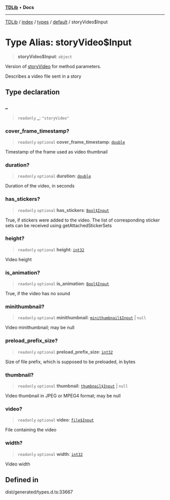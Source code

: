 [**TDLib**](../../../../../../README.md) • **Docs**

***

[TDLib](../../../../../../modules.md) / [index](../../../../../README.md) / [types](../../../README.md) / [default](../README.md) / storyVideo$Input

# Type Alias: storyVideo$Input

> **storyVideo$Input**: `object`

Version of [storyVideo](storyVideo.md) for method parameters.

Describes a video file sent in a story

## Type declaration

### \_

> `readonly` **\_**: `"storyVideo"`

### cover\_frame\_timestamp?

> `readonly` `optional` **cover\_frame\_timestamp**: [`double`](double.md)

Timestamp of the frame used as video thumbnail

### duration?

> `readonly` `optional` **duration**: [`double`](double.md)

Duration of the video, in seconds

### has\_stickers?

> `readonly` `optional` **has\_stickers**: [`Bool$Input`](Bool$Input.md)

True, if stickers were added to the video. The list of corresponding sticker sets can be received using getAttachedStickerSets

### height?

> `readonly` `optional` **height**: [`int32`](int32.md)

Video height

### is\_animation?

> `readonly` `optional` **is\_animation**: [`Bool$Input`](Bool$Input.md)

True, if the video has no sound

### minithumbnail?

> `readonly` `optional` **minithumbnail**: [`minithumbnail$Input`](minithumbnail$Input.md) \| `null`

Video minithumbnail; may be null

### preload\_prefix\_size?

> `readonly` `optional` **preload\_prefix\_size**: [`int32`](int32.md)

Size of file prefix, which is supposed to be preloaded, in bytes

### thumbnail?

> `readonly` `optional` **thumbnail**: [`thumbnail$Input`](thumbnail$Input.md) \| `null`

Video thumbnail in JPEG or MPEG4 format; may be null

### video?

> `readonly` `optional` **video**: [`file$Input`](file$Input.md)

File containing the video

### width?

> `readonly` `optional` **width**: [`int32`](int32.md)

Video width

## Defined in

dist/generated/types.d.ts:33667
